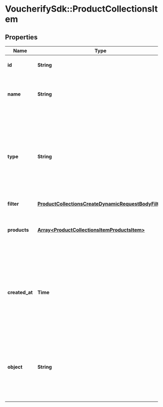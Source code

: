 # VoucherifySdk::ProductCollectionsItem

## Properties

| Name | Type | Description | Notes |
| ---- | ---- | ----------- | ----- |
| **id** | **String** | Product collection ID. |  |
| **name** | **String** | Unique user-defined product collection name. |  |
| **type** | **String** | Describes whether the product collection is dynamic (products come in and leave based on set criteria) or static (manually selected products). |  |
| **filter** | [**ProductCollectionsCreateDynamicRequestBodyFilter**](ProductCollectionsCreateDynamicRequestBodyFilter.md) |  | [optional] |
| **products** | [**Array&lt;ProductCollectionsItemProductsItem&gt;**](ProductCollectionsItemProductsItem.md) | Defines a set of products for a &#x60;STATIC&#x60; product collection type. | [optional] |
| **created_at** | **Time** | Timestamp representing the date and time when the product collection was created. The value is shown in the ISO 8601 format. |  |
| **object** | **String** | The type of the object represented by JSON. This object stores information about the static product collection. | [default to &#39;products_collection&#39;] |

